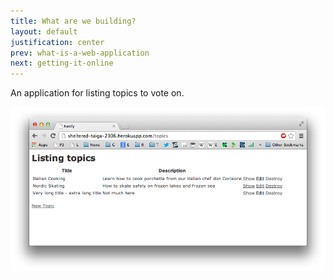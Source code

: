 ```yaml
---
title: What are we building?
layout: default
justification: center
prev: what-is-a-web-application
next: getting-it-online
---
```


An application for listing topics to vote on.

![Screenshot](/images/screenshot.png)
